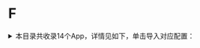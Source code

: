 # F
<details>
<summary>
本目录共收录14个App，详情见如下，单击导入对应配置：
</summary>

- [Foodie](https://quantumult.app/x/open-app/add-resource?remote-resource=%7B%22rewrite_remote%22%3A%20%5B%22https%3A%2F%2Fraw.githubusercontent.com%2Fzirawell%2FR-Store%2Fmain%2FRule%2FQuanX%2FAdblock%2FApp%2FF%2FFoodie%2Frewrite%2Ffoodie.conf%2C%20tag%3DFoodie%22%5D%7D)
- [fitdays](https://quantumult.app/x/open-app/add-resource?remote-resource=%7B%22rewrite_remote%22%3A%20%5B%22https%3A%2F%2Fraw.githubusercontent.com%2Fzirawell%2FR-Store%2Fmain%2FRule%2FQuanX%2FAdblock%2FApp%2FF%2Ffitdays%2Frewrite%2Ffitdays.conf%2C%20tag%3Dfitdays%22%5D%7D)
- [凤凰秀](https://quantumult.app/x/open-app/add-resource?remote-resource=%7B%22rewrite_remote%22%3A%20%5B%22https%3A%2F%2Fraw.githubusercontent.com%2Fzirawell%2FR-Store%2Fmain%2FRule%2FQuanX%2FAdblock%2FApp%2FF%2F%E5%87%A4%E5%87%B0%E7%A7%80%2Frewrite%2Ffengshows.conf%2C%20tag%3D%E5%87%A4%E5%87%B0%E7%A7%80%22%5D%7D)
- [分期乐](https://quantumult.app/x/open-app/add-resource?remote-resource=%7B%22rewrite_remote%22%3A%20%5B%22https%3A%2F%2Fraw.githubusercontent.com%2Fzirawell%2FR-Store%2Fmain%2FRule%2FQuanX%2FAdblock%2FApp%2FF%2F%E5%88%86%E6%9C%9F%E4%B9%90%2Frewrite%2Ffenqile.conf%2C%20tag%3D%E5%88%86%E6%9C%9F%E4%B9%90%22%5D%7D)
- [发现精彩](https://quantumult.app/x/open-app/add-resource?remote-resource=%7B%22rewrite_remote%22%3A%20%5B%22https%3A%2F%2Fraw.githubusercontent.com%2Fzirawell%2FR-Store%2Fmain%2FRule%2FQuanX%2FAdblock%2FApp%2FF%2F%E5%8F%91%E7%8E%B0%E7%B2%BE%E5%BD%A9%2Frewrite%2Fcgbcc.conf%2C%20tag%3D%E5%8F%91%E7%8E%B0%E7%B2%BE%E5%BD%A9%22%5D%7D)
- [富途牛牛](https://quantumult.app/x/open-app/add-resource?remote-resource=%7B%22rewrite_remote%22%3A%20%5B%22https%3A%2F%2Fraw.githubusercontent.com%2Fzirawell%2FR-Store%2Fmain%2FRule%2FQuanX%2FAdblock%2FApp%2FF%2F%E5%AF%8C%E9%80%94%E7%89%9B%E7%89%9B%2Frewrite%2Ffutunn.conf%2C%20tag%3D%E5%AF%8C%E9%80%94%E7%89%9B%E7%89%9B%22%5D%7D)
- [帆书](https://quantumult.app/x/open-app/add-resource?remote-resource=%7B%22filter_remote%22%3A%20%5B%22https%3A%2F%2Fraw.githubusercontent.com%2Fzirawell%2FR-Store%2Fmain%2FRule%2FQuanX%2FAdblock%2FApp%2FF%2F%E5%B8%86%E4%B9%A6%2Ffilter%2Fdushu365.list%2C%20tag%3D%E5%B8%86%E4%B9%A6%22%5D%2C%22rewrite_remote%22%3A%20%5B%22https%3A%2F%2Fraw.githubusercontent.com%2Fzirawell%2FR-Store%2Fmain%2FRule%2FQuanX%2FAdblock%2FApp%2FF%2F%E5%B8%86%E4%B9%A6%2Frewrite%2Fdushu365.conf%2C%20tag%3D%E5%B8%86%E4%B9%A6%22%5D%7D)
- [番茄小说](https://quantumult.app/x/open-app/add-resource?remote-resource=%7B%22filter_remote%22%3A%20%5B%22https%3A%2F%2Fraw.githubusercontent.com%2Fzirawell%2FR-Store%2Fmain%2FRule%2FQuanX%2FAdblock%2FApp%2FF%2F%E7%95%AA%E8%8C%84%E5%B0%8F%E8%AF%B4%2Ffilter%2Ffanqie.list%2C%20tag%3D%E7%95%AA%E8%8C%84%E5%B0%8F%E8%AF%B4%22%5D%2C%22rewrite_remote%22%3A%20%5B%22https%3A%2F%2Fraw.githubusercontent.com%2Fzirawell%2FR-Store%2Fmain%2FRule%2FQuanX%2FAdblock%2FApp%2FF%2F%E7%95%AA%E8%8C%84%E5%B0%8F%E8%AF%B4%2Frewrite%2Ffanqie.conf%2C%20tag%3D%E7%95%AA%E8%8C%84%E5%B0%8F%E8%AF%B4%22%5D%7D)
- [粉笔](https://quantumult.app/x/open-app/add-resource?remote-resource=%7B%22rewrite_remote%22%3A%20%5B%22https%3A%2F%2Fraw.githubusercontent.com%2Fzirawell%2FR-Store%2Fmain%2FRule%2FQuanX%2FAdblock%2FApp%2FF%2F%E7%B2%89%E7%AC%94%2Frewrite%2Ffenbi.conf%2C%20tag%3D%E7%B2%89%E7%AC%94%22%5D%7D)
- [返利网](https://quantumult.app/x/open-app/add-resource?remote-resource=%7B%22rewrite_remote%22%3A%20%5B%22https%3A%2F%2Fraw.githubusercontent.com%2Fzirawell%2FR-Store%2Fmain%2FRule%2FQuanX%2FAdblock%2FApp%2FF%2F%E8%BF%94%E5%88%A9%E7%BD%91%2Frewrite%2F51fanli.conf%2C%20tag%3D%E8%BF%94%E5%88%A9%E7%BD%91%22%5D%7D)
- [飞客茶馆](https://quantumult.app/x/open-app/add-resource?remote-resource=%7B%22rewrite_remote%22%3A%20%5B%22https%3A%2F%2Fraw.githubusercontent.com%2Fzirawell%2FR-Store%2Fmain%2FRule%2FQuanX%2FAdblock%2FApp%2FF%2F%E9%A3%9E%E5%AE%A2%E8%8C%B6%E9%A6%86%2Frewrite%2Fflyert.conf%2C%20tag%3D%E9%A3%9E%E5%AE%A2%E8%8C%B6%E9%A6%86%22%5D%7D)
- [飞常准](https://quantumult.app/x/open-app/add-resource?remote-resource=%7B%22filter_remote%22%3A%20%5B%22https%3A%2F%2Fraw.githubusercontent.com%2Fzirawell%2FR-Store%2Fmain%2FRule%2FQuanX%2FAdblock%2FApp%2FF%2F%E9%A3%9E%E5%B8%B8%E5%87%86%2Ffilter%2Fvariflight.list%2C%20tag%3D%E9%A3%9E%E5%B8%B8%E5%87%86%22%5D%2C%22rewrite_remote%22%3A%20%5B%22https%3A%2F%2Fraw.githubusercontent.com%2Fzirawell%2FR-Store%2Fmain%2FRule%2FQuanX%2FAdblock%2FApp%2FF%2F%E9%A3%9E%E5%B8%B8%E5%87%86%2Frewrite%2Fvariflight.conf%2C%20tag%3D%E9%A3%9E%E5%B8%B8%E5%87%86%22%5D%7D)
- [飞智游戏厅](https://quantumult.app/x/open-app/add-resource?remote-resource=%7B%22rewrite_remote%22%3A%20%5B%22https%3A%2F%2Fraw.githubusercontent.com%2Fzirawell%2FR-Store%2Fmain%2FRule%2FQuanX%2FAdblock%2FApp%2FF%2F%E9%A3%9E%E6%99%BA%E6%B8%B8%E6%88%8F%E5%8E%85%2Frewrite%2Fflydigi.conf%2C%20tag%3D%E9%A3%9E%E6%99%BA%E6%B8%B8%E6%88%8F%E5%8E%85%22%5D%7D)
- [飞猪旅行](https://quantumult.app/x/open-app/add-resource?remote-resource=%7B%22rewrite_remote%22%3A%20%5B%22https%3A%2F%2Fraw.githubusercontent.com%2Fzirawell%2FR-Store%2Fmain%2FRule%2FQuanX%2FAdblock%2FApp%2FF%2F%E9%A3%9E%E7%8C%AA%E6%97%85%E8%A1%8C%2Frewrite%2Ffliggy.conf%2C%20tag%3D%E9%A3%9E%E7%8C%AA%E6%97%85%E8%A1%8C%22%5D%7D)

</details>